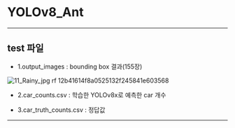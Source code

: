 # YOLOv8_Ant
---
## test 파일 
- 1.output_images : bounding box 결과(155장)

![11_Rainy_jpg rf 12b41614f8a0525132f245841e603568](https://github.com/user-attachments/assets/460d368c-2932-4b51-836d-72833e5391be)

- 2.car_counts.csv : 학습한 YOLOv8x로 예측한 car 개수

- 3.car_truth_counts.csv : 정답값 
---
